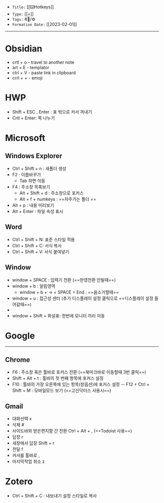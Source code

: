 -   `Title:` [[⌨️Hotkeys]]
-   `Type:` [[=]]
-   `Tags:` #🧠️/⚙️ 
-   `Formation Date:` [[2023-02-01]]
---



# Obsidian
- crtl + o - travel to another note
- art + E - templator
- ctrl + V - paste link in clipboard
- crrl + + - emoji

# HWP
- Shift + ESC , Enter : 표 밖으로 커서 꺼내기
- Crtl + Enter: 쪽 나누기 



# Microsoft
## Windows Explorer
- Ctrl + Shift + n : 새폴더 생성
- F2 : 이름바꾸기 
	- Tab 하면 이동
- F4 : 주소창 목록보기 
	- Alt + Shift + d : 주소창으로 포커스
	- Alt  + f + numkeys : ==자주가는 폴더 ==
- Alt + p : 내용 미리보기
- Alt + Enter : 파일 속성 표시

## Word
- Ctrl + Shift + N: 표준 스타일 적용
- Ctrl + Shift + C: 서식 복사
- Ctrl + Shift + V: 서식 붙여넣기

## Window
- window + SPACE : 입력기 전환 (==한영전환 안될때==)
- window + b : 알림영역
	- window + b + -> + SPACE + End  : ==음소거할때==
- window + u : 접근성 센터 (추가 디스플레이 설정 클릭으로 ==디스플레이 설정 들어갈때==)
- 
- window + Shift + 화살표: 한번에 모니터 끼리 이동


# Google
---

## Chrome
-  F6 : 주소창 혹은 툴바로 포커스 전환 (==북마크바로 이동할때 3번 클릭==)
- Shift + Alt + t : 툴바의 첫 번째 항목에 포커스 설정
- F10 : 툴바의 가장 오른쪽에 있는 항목(창옵션)에 포커스 설정
-- F12 + Ctrl + Shift + M : 모바일모드 보기 (==고신닥터스 사용시==)

## Gmail
- 대화선택 x
- 삭제 #
- 사이드바와 받은편지함 간 전환 Ctrl + Alt + , (==Todoist 사용==) 
- 답장 r
- 새창에서 답장 Shift + r
- 전달 f
- 커서를 툴바로 ,
- 마지막작업 취소 z



# Zotero
- Ctrl + Shift + C : 내보내기 설정 스타일로 복사